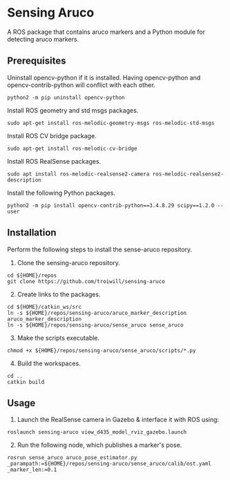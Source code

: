 # Sensing Aruco

A ROS package that contains aruco markers and a Python module for detecting aruco markers.

## Prerequisites

Uninstall opencv-python if it is installed. Having opencv-python and opencv-contrib-python will conflict with each other.
```
python2 -m pip uninstall opencv-python
```

Install ROS geometry and std msgs packages.
```
sudo apt-get install ros-melodic-geometry-msgs ros-melodic-std-msgs
```

Install ROS CV bridge package.
```
sudo apt-get install ros-melodic-cv-bridge
```

Install ROS RealSense packages.
```
sudo apt install ros-melodic-realsense2-camera ros-melodic-realsense2-description
```

Install the following Python packages.
```
python2 -m pip install opencv-contrib-python==3.4.8.29 scipy==1.2.0 --user
```

## Installation

Perform the following steps to install the sense-aruco repository.
1) Clone the sensing-aruco repository.
```
cd ${HOME}/repos
git clone https://github.com/troiwill/sensing-aruco
```

2) Create links to the packages.
```
cd ${HOME}/catkin_ws/src
ln -s ${HOME}/repos/sensing-aruco/aruco_marker_description aruco_marker_description
ln -s ${HOME}/repos/sensing-aruco/sense_aruco sense_aruco
```

3) Make the scripts executable.
```
chmod +x ${HOME}/repos/sensing-aruco/sense_aruco/scripts/*.py
```

4) Build the workspaces.
```
cd ..
catkin build
```

## Usage

1) Launch the RealSense camera in Gazebo & interface it with ROS using:
```
roslaunch sensing-aruco view_d435_model_rviz_gazebo.launch
```

2) Run the following node, which publishes a marker's pose.
```
rosrun sense_aruco aruco_pose_estimator.py _parampath:=${HOME}/repos/sensing-aruco/sense_aruco/calib/ost.yaml _marker_len:=0.1
```
